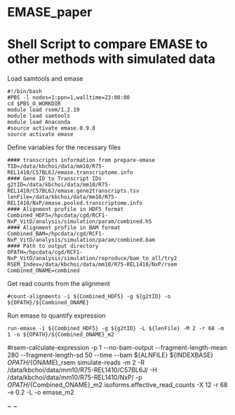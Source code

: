 # EMASE_paper

# Shell Script to compare EMASE to other methods with simulated data
Load samtools and emase
```
#!/bin/bash
#PBS -l nodes=1:ppn=1,walltime=23:00:00
cd $PBS_O_WORKDIR
module load rsem/1.2.19
module load samtools
module load Anaconda
#source activate emase.0.9.8
source activate emase
```
Define variables for the necessary files
```
#### transcripts information from prepare-emase
TID=/data/kbchoi/data/mm10/R75-REL1410/C57BL6J/emase.transcriptome.info
#### Gene ID to Transcript IDs
g2tID=/data/kbchoi/data/mm10/R75-REL1410/C57BL6J/emase.gene2transcripts.tsv
lenFile=/data/kbchoi/data/mm10/R75-REL1410/NxP/emase.pooled.transcriptome.info
#### Alignment profile in HDF5 format
Combined_HDF5=/hpcdata/cgd/RCF1-NxP_VitD/analysis/simulation/param/combined.h5
#### Alignment profile in BAM format
Combined_BAM=/hpcdata/cgd/RCF1-NxP_VitD/analysis/simulation/param/combined.bam
#### Path to output directory
OPATH=/hpcdata/cgd/RCF1-NxP_VitD/analysis/simulation/reproduce/bam_to_all/try2
RSEM_Index=/data/kbchoi/data/mm10/R75-REL1410/NxP/rsem
Combined_ONAME=combined
```
Get read counts from the alignment
```
#count-alignments -i ${Combined_HDF5} -g ${g2tID} -o ${OPATH}/${Combined_ONAME}
```
Run emase to quantify expression
```
run-emase -i ${Combined_HDF5} -g ${g2tID} -L ${lenFile} -M 2 -r 68 -m 1 -o ${OPATH}/${Combined_ONAME}_m2
```
#rsem-calculate-expression -p 1 --no-bam-output --fragment-length-mean 280 --fragment-length-sd 50 --time --bam ${ALNFILE} ${INDEXBASE} ${OPATH}/${ONAME}_rsem
simulate-reads -m 2 -R /data/kbchoi/data/mm10/R75-REL1410/C57BL6J/ -H /data/kbchoi/data/mm10/R75-REL1410/NxP/ -p ${OPATH}/${Combined_ONAME}_m2.isoforms.effective_read_counts -X 12 -r 68 -e 0.2 -L -o emase_m2

~
~
